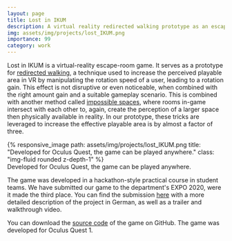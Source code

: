 ```yaml
---
layout: page
title: Lost in IKUM
description: A virtual reality redirected walking prototype as an escape-room game
img: assets/img/projects/lost_IKUM.png
importance: 99
category: work
---
```


Lost in IKUM is a virtual-reality escape-room game. It serves as a prototype for [redirected walking](https://ieeexplore.ieee.org/abstract/document/5072212?casa_token=gGVdyPY4ZXIAAAAA:fAFzYsoAuLNbq29my7I3wTHqRQFiXwBVESWnENBHZw-NJ9sI6W0yOoUUJ3PyhRQ29R9VWKlV68s), a technique used to increase the perceived playable area in VR by manipulating the rotation speed of a user, leading to a rotation gain. This effect is not disruptive or even noticeable, when combined with the right amount gain and a suitable gameplay scenario. This is combined with another method called [impossible spaces](https://ieeexplore.ieee.org/abstract/document/6165136?casa_token=wt5vrz0q2nkAAAAA:il8NRQlyGJxjEkK6ItuW7lq80my-GC5-ZrLQyta6k68lI-0TgxaJ10EsTXn9u7ScI8vhzFeoPw0), where rooms in-game intersect with each other to, again, create the perception of a larger space then physically available in reality. In our prototype, these tricks are leveraged to increase the effective playable area is by almost a factor of three.

<div class="row justify-content-sm-center">
    <div class="col-sm-8 mt-3 mt-md-0">
        {% responsive_image path: assets/img/projects/lost_IKUM.png title: "Developed for Oculus Quest, the game can be played anywhere." class: "img-fluid rounded z-depth-1" %}
    </div>
</div>
<div class="caption">
    Developed for Oculus Quest, the game can be played anywhere.
</div>


The game was developed in a hackathon-style practical course in student teams. We have submitted our game to the department's EXPO 2020, were it made the third place. You can find the submission [here](https://basecamp-demos.informatik.uni-hamburg.de/expo2020/entries/lost-in-ikum/) with a more detailed description of the project in German, as well as a trailer and walkthrough video.

You can download the [source code](https://github.com/jakobamb/LostIKUM) of the game on GitHub. The game was developed for Oculus Quest 1.